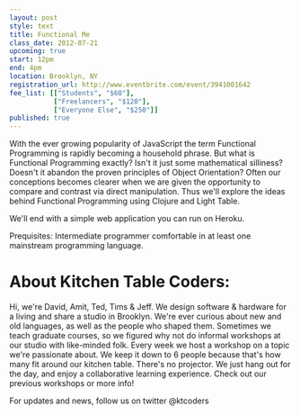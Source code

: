 ```yaml
---
layout: post
style: text
title: Functional Me
class_date: 2012-07-21
upcoming: true
start: 12pm
end: 4pm
location: Brooklyn, NY
registration_url: http://www.eventbrite.com/event/3941001642
fee_list: [["Students", "$60"],
           ["Freelancers", "$120"],
           ["Everyone Else", "$250"]]
published: true
---
```

With the ever growing popularity of JavaScript the term Functional
Programming is rapidly becoming a household phrase. But what is
Functional Programming exactly? Isn't it just some mathematical
silliness? Doesn't it abandon the proven principles of
Object Orientation?  Often our conceptions becomes clearer when we are
given the opportunity to compare and contrast via direct
manipulation. Thus we'll explore the ideas behind Functional
Programming using Clojure and Light Table.

We'll end with a simple web application you can run on Heroku.

Prequisites: Intermediate programmer comfortable in at least one mainstream programming language.

 
# About Kitchen Table Coders: 
 
Hi, we're David, Amit, Ted, Tims & Jeff. We design software & hardware for a living and share a studio in Brooklyn. We're ever curious about new and old languages, as well as the people who shaped them. Sometimes we teach graduate courses, so we figured why not do informal workshops at our studio with like-minded folk.
Every week we host a workshop on a topic we're passionate about. We keep it down to 6 people because that's how many fit around our kitchen table. There's no projector. We just hang out for the day, and enjoy a collaborative learning experience.
Check out our previous workshops or more info!
 
 
For updates and news, follow us on twitter @ktcoders
